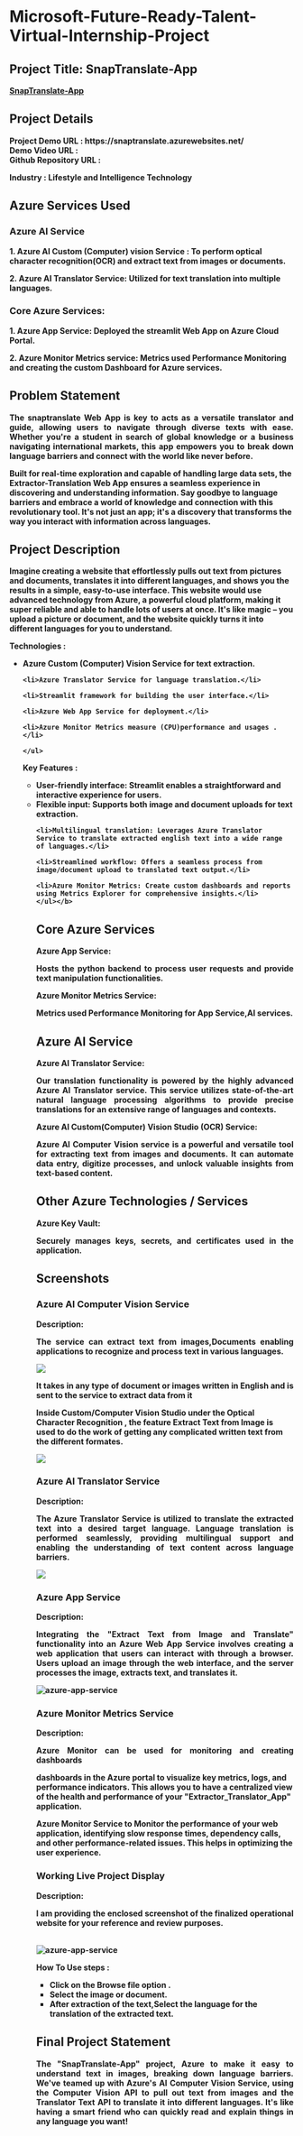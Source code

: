 <h1>Microsoft-Future-Ready-Talent-Virtual-Internship-Project</h1>
<h2>Project Title: SnapTranslate-App</h2>
<b><a href="https://snaptranslate.azurewebsites.net//">SnapTranslate-App</a></b>
<br>
<h2>Project Details</h2>
<b>Project Demo URL : https://snaptranslate.azurewebsites.net/ </b> <br>
<b>Demo Video URL :  </b><br>
<b>Github Repository URL :  </b> <br>

<b>Industry : Lifestyle and Intelligence Technology </b><br>

<h2>Azure Services Used</h2>

<h3>Azure AI Service </h3> 

<b>1. Azure AI Custom (Computer) vision Service : To perform optical character recognition(OCR) and extract text from images or documents.</b><br>

<b>2. Azure AI Translator Service: Utilized for text translation into multiple languages.</b>  <br>

<h3>Core Azure Services:</h3>

<b>1. Azure App Service: Deployed  the streamlit Web App on Azure Cloud Portal.</b><br>

<b>2. Azure Monitor Metrics service: Metrics used Performance Monitoring and creating the custom Dashboard for Azure services.</b><br>

<h2>Problem Statement</h2>

<b><p align="justify">The snaptranslate Web App is key to acts as a versatile translator and guide, allowing users to navigate through diverse texts with ease. Whether you're a student in search of global knowledge or a business navigating international markets, this app empowers you to break down language barriers and connect with the world like never before.

Built for real-time exploration and capable of handling large data sets, the Extractor-Translation Web App ensures a seamless experience in discovering and understanding information. Say goodbye to language barriers and embrace a world of knowledge and connection with this revolutionary tool. It's not just an app; it's a discovery that transforms the way you interact with information across languages.</p></b>

<h2>Project Description</h2>
<b><p align="justify">

Imagine creating a website that effortlessly pulls out text from pictures and documents, translates it into different languages, and shows you the results in a simple, easy-to-use interface. This website would use advanced technology from Azure, a powerful cloud platform, making it super reliable and able to handle lots of users at once. It's like magic – you upload a picture or document, and the website quickly turns it into different languages for you to understand. </p>

<b>Technologies :</b>
<ul>
    <li>Azure Custom (Computer) Vision Service for text extraction.</li>

    <li>Azure Translator Service for language translation.</li>

    <li>Streamlit framework for building the user interface.</li>

    <li>Azure Web App Service for deployment.</li>

    <li>Azure Monitor Metrics measure (CPU)performance and usages .</li>

    </ul>
  
<b>Key Features :</b>
<ul>
    <li>User-friendly interface: Streamlit enables a straightforward and interactive experience for users.</li>
    <li>Flexible input: Supports both image and document uploads for text extraction.</li>

    <li>Multilingual translation: Leverages Azure Translator Service to translate extracted english text into a wide range of languages.</li>

    <li>Streamlined workflow: Offers a seamless process from image/document upload to translated text output.</li>

    <li>Azure Monitor Metrics: Create custom dashboards and reports using Metrics Explorer for comprehensive insights.</li>
    </ul></b>


<b><h2>Core Azure Services</h2>
<b>Azure App Service:</b><br><p align="justify">Hosts the python backend to process user requests and provide text manipulation functionalities.</p>

<b>Azure Monitor Metrics Service:</b><br><p align="justify"> Metrics used Performance Monitoring for App Service,AI services.</p>

<h2>Azure AI Service</h2>

<b>Azure AI Translator Service:</b><br><p align="justify">Our translation functionality is powered by the highly advanced Azure AI Translator service. This service utilizes state-of-the-art natural language processing algorithms to provide precise translations for an extensive range of languages and contexts.</p>

<b>Azure AI Custom(Computer) Vision Studio (OCR) Service:</b><br><p align="justify">Azure AI Computer Vision service is a powerful and versatile tool for extracting text from images and documents. It can automate data entry, digitize processes, and unlock valuable insights from text-based content.</p>

<h2>Other Azure Technologies / Services</h2>
<b>Azure Key Vault: </b><br><p align="justify">Securely manages keys, secrets, and certificates used in the application.</p></b>


<h2>Screenshots</h2>

<h3>Azure AI Computer Vision Service</h3>
<b>Description:<p align="justify">
The service can extract text from images,Documents enabling applications to recognize and process text in various languages.</p></b>
<img src="./screenshots/text.ss1.PNG"></img><br>

<b><p align="justify">
It takes in any type of document or images written in English and is sent to the service to extract data from it

Inside Custom/Computer Vision Studio under the Optical Character Recognition , the feature Extract Text from Image is used to do the work of getting any complicated written text from the different formates.</p></b>
<img src="./screenshots/text.ss2.PNG"></img><br>

<h3>Azure AI Translator Service</h3>
<b>Description:<p align="justify">
The Azure Translator Service is utilized to translate the extracted text into a desired target language.
Language translation is performed seamlessly, providing multilingual support and enabling the understanding of text content across language barriers.</p></b>
<img src="./screenshots/text.ss3.PNG"></img><br>

<h3>Azure App Service</h3>
<b>Description:<p align="justify">
Integrating the "Extract Text from Image and Translate" functionality into an Azure Web App Service involves creating a web application that users can interact with through a browser. Users upload an image through the web interface, and the server processes the image, extracts text, and translates it.</p>
<img src="./screenshots/text.ss4.PNG" alt="azure-app-service"></img></b><br>

<h3>Azure Monitor Metrics Service</h3>
<b>Description:<p align="justify">
Azure Monitor can be used for monitoring and creating dashboards <br>
    
dashboards in the Azure portal to visualize key metrics, logs, and performance indicators. This allows you to have a centralized view of the health and performance of your "Extractor_Translator_App" application.<br>

Azure Monitor Service to Monitor the performance of your web application, identifying slow response times, dependency calls, and other performance-related issues. This helps in optimizing the user experience.</p>

<h3>Working Live Project Display</h3>
<b>Description:<p align="justify">I am providing the enclosed screenshot of the finalized operational website for your reference and review purposes.</b></p><br>
<img src="./screenshots/text.ss4.PNG" alt="azure-app-service"></img></b><br>

<b>How To Use steps :
<ul>
    <li>Click on the Browse file option .</li>
    <li>Select the image or document.</li>
    <li>After extraction of the text,Select the language for the translation of the extracted text.</li>
    </ul></b>

<h2>Final Project Statement</h2>
<b><p align="justify">
The "SnapTranslate-App" project,  Azure to make it easy to understand text in images, breaking down language barriers. We've teamed up with Azure's AI Computer Vision Service, using the Computer Vision API to pull out text from images and the Translator Text API to translate it into different languages. It's like having a smart friend who can quickly read and explain things in any language you want!
</p></b>

